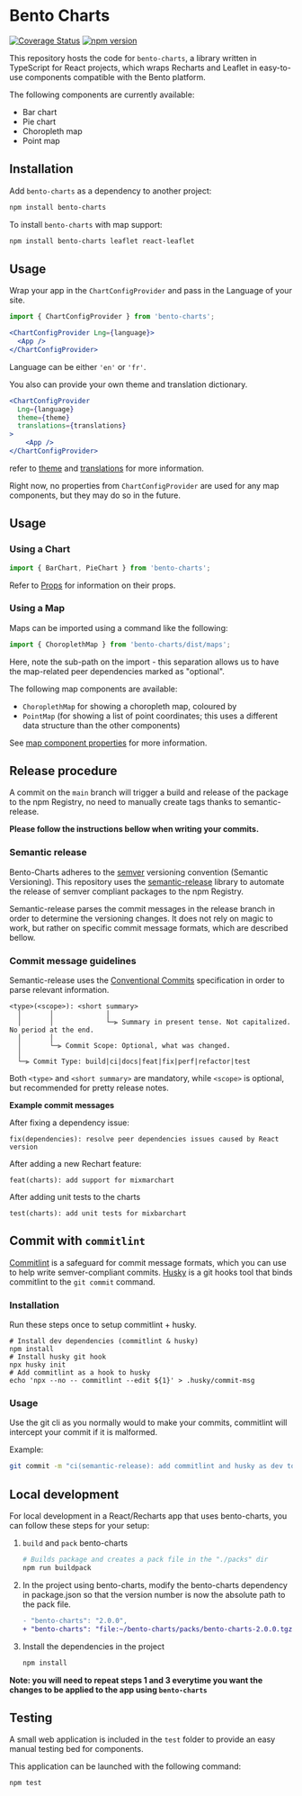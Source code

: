 # Bento Charts

[![Coverage Status](https://coveralls.io/repos/github/bento-platform/Bento-Charts/badge.svg?branch=master)](https://coveralls.io/github/bento-platform/Bento-Charts?branch=master)
[![npm version](https://badge.fury.io/js/bento-charts.svg)](https://badge.fury.io/js/bento-charts)

This repository hosts the code for `bento-charts`, a library written in TypeScript for React projects, which wraps
Recharts and Leaflet in easy-to-use components compatible with the Bento platform.

The following components are currently available:

* Bar chart
* Pie chart
* Choropleth map
* Point map



## Installation

Add `bento-charts` as a dependency to another project:

```bash
npm install bento-charts
```

To install `bento-charts` with map support:

```bash
npm install bento-charts leaflet react-leaflet
```



## Usage

Wrap your app in the `ChartConfigProvider` and pass in the Language of your site.

```jsx
import { ChartConfigProvider } from 'bento-charts';
```

```jsx
<ChartConfigProvider Lng={language}>
  <App />
</ChartConfigProvider>
```
Language can be either `'en'` or `'fr'`.

You also can provide your own theme and translation dictionary.

```jsx
<ChartConfigProvider
  Lng={language}
  theme={theme}
  translations={translations}
>
    <App />
</ChartConfigProvider>
```
refer to [theme](https://github.com/bento-platform/Bento-Charts/blob/main/src/types/chartTypes.ts#L20) 
and [translations](https://github.com/bento-platform/Bento-Charts/blob/main/src/types/chartTypes.ts#L47) 
for more information.

Right now, no properties from `ChartConfigProvider` are used for any map components, but they may do so in the future.


## Usage

### Using a Chart

```jsx
import { BarChart, PieChart } from 'bento-charts';
```
Refer to [Props](https://github.com/bento-platform/Bento-Charts/blob/main/src/types/chartTypes.ts#L51) 
for information on their props.


### Using a Map

Maps can be imported using a command like the following:

```jsx
import { ChoroplethMap } from 'bento-charts/dist/maps';
```

Here, note the sub-path on the import - this separation allows us to have the 
map-related peer dependencies marked as "optional".

The following map components are available:

* `ChoroplethMap` for showing a choropleth map, coloured by 
* `PointMap` (for showing a list of point coordinates; this uses a different data structure than the other components)

See [map component properties](https://github.com/bento-platform/bento_charts/blob/main/src/types/mapTypes.ts) 
for more information.



## Release procedure

A commit on the `main` branch will trigger a build and release of the package to the npm Registry, no need to manually 
create tags thanks to semantic-release.

**Please follow the instructions bellow when writing your commits.**


### Semantic release
Bento-Charts adheres to the [semver](https://semver.org/) versioning convention (Semantic Versioning). This repository uses the 
[semantic-release](https://github.com/semantic-release/semantic-release) library to automate the release of semver compliant packages to 
the npm Registry.

Semantic-release parses the commit messages in the release branch in order to determine the versioning changes. It does 
not rely on magic to work, but rather on specific commit message formats, which are described bellow.

### Commit message guidelines
Semantic-release uses the [Conventional Commits](https://www.conventionalcommits.org/en/v1.0.0/) specification in order to parse relevant information.

```
<type>(<scope>): <short summary>
  │       │             │
  │       │             └─⫸ Summary in present tense. Not capitalized. No period at the end.
  │       │
  │       └─⫸ Commit Scope: Optional, what was changed.
  │
  └─⫸ Commit Type: build|ci|docs|feat|fix|perf|refactor|test
```

Both `<type>` and `<short summary>` are mandatory, while `<scope>` is optional, but recommended for pretty release notes.

**Example commit messages**

After fixing a dependency issue:
```
fix(dependencies): resolve peer dependencies issues caused by React version
```

After adding a new Rechart feature:
```
feat(charts): add support for mixmarchart
```

After adding unit tests to the charts
```
test(charts): add unit tests for mixbarchart
```



## Commit with `commitlint`

[Commitlint](https://commitlint.js.org/#/) is a safeguard for commit message formats, which you can use to help write 
semver-compliant commits. [Husky](https://github.com/typicode/husky) is a git hooks tool that binds commitlint to the `git commit` command.

### Installation
Run these steps once to setup commitlint + husky.
```shell
# Install dev dependencies (commitlint & husky)
npm install
# Install husky git hook
npx husky init
# Add commitlint as a hook to husky
echo 'npx --no -- commitlint --edit ${1}' > .husky/commit-msg
```

### Usage
Use the git cli as you normally would to make your commits, commitlint will intercept your commit if it is malformed.

Example:
```bash
git commit -m "ci(semantic-release): add commitlint and husky as dev tools to write valid commits"
```



## Local development

For local development in a React/Recharts app that uses bento-charts, you can follow these steps for your setup:

1. `build` and `pack` bento-charts
   ```bash
   # Builds package and creates a pack file in the "./packs" dir
   npm run buildpack
   ```

2. In the project using bento-charts, modify the bento-charts dependency in package.json so that the version number is now the absolute path to the pack file.
   ```diff
   - "bento-charts": "2.0.0",
   + "bento-charts": "file:~/bento-charts/packs/bento-charts-2.0.0.tgz",
   ```

3. Install the dependencies in the project
   ```bash
   npm install
   ```

**Note: you will need to repeat steps 1 and 3 everytime you want the changes to be applied to the app using 
`bento-charts`**



## Testing

A small web application is included in the `test` folder to provide an easy manual testing bed for components.

This application can be launched with the following command:

```bash
npm test
```
